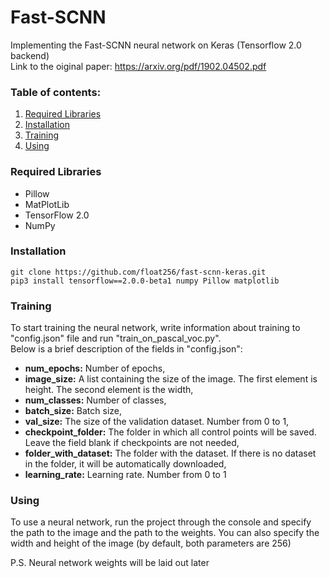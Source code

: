 # Fast-SCNN
Implementing the Fast-SCNN neural network on Keras (Tensorflow 2.0 backend)<br>
Link to the oiginal paper: https://arxiv.org/pdf/1902.04502.pdf

### Table of contents:
 1. <a href='#required-libraries'>Required Libraries</a>
 2. <a href='#installation'>Installation</a>
 3. <a href='#training'>Training</a>
 4. <a href='#using'>Using</a>

### Required Libraries
 - Pillow
 - MatPlotLib
 - TensorFlow 2.0
 - NumPy

### Installation
```
git clone https://github.com/float256/fast-scnn-keras.git
pip3 install tensorflow==2.0.0-beta1 numpy Pillow matplotlib 
```

### Training
To start training the neural network, write information about training to "config.json" file and run "train_on_pascal_voc.py". <br>Below is a brief description of the fields in "config.json":
   * **num_epochs:** Number of epochs,
   * **image_size:** A list containing the size of the image. The first element is height. The second element is the width,
   * **num_classes:** Number of classes,
   * **batch_size:** Batch size,
   * **val_size:** The size of the validation dataset. Number from 0 to 1,
   * **checkpoint_folder:** The folder in which all control points will be saved. Leave the field blank if checkpoints are not needed,
   * **folder_with_dataset:** The folder with the dataset. If there is no dataset in the folder, it will be automatically downloaded,
   * **learning_rate:** Learning rate. Number from 0 to 1
  
### Using
To use a neural network, run the project through the console and specify the path to the image and the path to the weights. You can also specify the width and height of the image (by default, both parameters are 256)

P.S. Neural network weights will be laid out later
